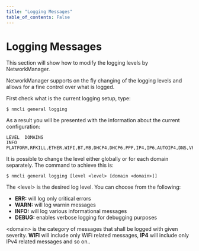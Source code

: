 ```yaml
---
title: "Logging Messages"
table_of_contents: False
---
```


# Logging Messages

This section will show how to modify the logging levels by NetworkManager.

NetworkManager supports on the fly changing of the logging levels and allows for
a fine control over what is logged.

First check what is the current logging setup, type:

```
$ nmcli general logging
```

As a result you will be presented with the information about the current
configuration:

```
LEVEL  DOMAINS                                                                                                                                                                                                                 
INFO   PLATFORM,RFKILL,ETHER,WIFI,BT,MB,DHCP4,DHCP6,PPP,IP4,IP6,AUTOIP4,DNS,VPN,SHARING,SUPPLICANT,AGENTS,SETTINGS,SUSPEND,CORE,DEVICE,OLPC,INFINIBAND,FIREWALL,ADSL,BOND,VLAN,BRIDGE,TEAM,CONCHECK,DCB,DISPATCH,AUDIT,SYSTEMD 
```

It is possible to change the level either globally or for each domain
separately. The command to achieve this is:

```
$ nmcli general logging [level <level> [domain <domain>]]
```

The &lt;level&gt; is the desired log level. You can choose from the following:

* **ERR:** will log only critical errors
* **WARN:** will log warnin messages
* **INFO:** will log various informational messages
* **DEBUG:** enables verbose logging for debugging purposes

&lt;domain&gt; is the category of messages that shall be logged with given
severity. **WIFI** will include only WiFi related messages, **IP4** will include
only IPv4 related messages and so on..
